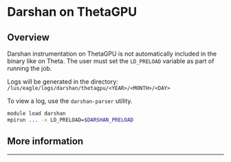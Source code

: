 # Darshan on ThetaGPU

## Overview

Darshan instrumentation on ThetaGPU is not automatically included in the binary like on Theta. The user must set the `LD_PRELOAD` variable as part of running the job.

Logs will be generated in the directory: `/lus/eagle/logs/darshan/thetagpu/<YEAR>/<MONTH>/<DAY>`

To view a log, use the `darshan-parser` utility.

```bash
module load darshan 
mpirun ... -x LD_PRELOAD=$DARSHAN_PRELOAD
```

## More information

<!-- Needs updating for Sophia: -->
<!-- See the [Theta documentation](../../theta/performance-tools/darshan.md) for more ALCF-specific Darshan usage. -->

---